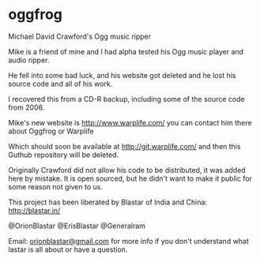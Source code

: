oggfrog
=======

Michael David Crawford's Ogg music ripper

Mike is a friend of mine and I had alpha tested his Ogg music player and audio ripper.

He fell into some bad luck, and his website got deleted and he lost his source code and all of his work.

I recovered this from a CD-R backup, including some of the source code from 2006.

Mike's new website is http://www.warplife.com/ you can contact him there about Oggfrog or Warplife

Which should soon be available at http://git.warplife.com/ and then this Guthub repository will be deleted.

Originally Crawford did not allow his code to be distributed, it was added here by mistake. It is open sourced, but he didn't want to make it public for some reason not given to us.

This project has been liberated by Blastar of India and China:
http://blastar.in/

@OrionBlastar
@ErisBlastar
@Generalram

Email: orionblastar@gmail.com for more info if you don't understand what lastar is all about or have a question.
